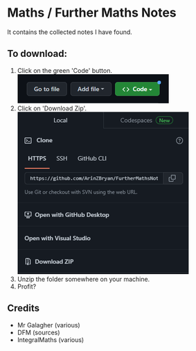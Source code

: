 # Maths / Further Maths Notes
It contains the collected notes I have found.

## To download:
1. Click on the green 'Code' button.  
!['Code' Button](Images/FMN_1.png)
2. Click on 'Download Zip'.  
!['Download Zip' button](Images/FMN_2.png)
3. Unzip the folder somewhere on your machine.
4. Profit?

## Credits
- Mr Galagher (various)
- DFM (sources)
- IntegralMaths (various)
